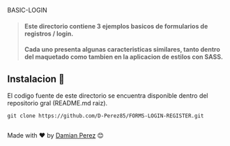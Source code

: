 BASIC-LOGIN

>#### Este directorio contiene 3 ejemplos basicos de formularios de registros / login. 
>#### Cada uno presenta algunas caracteristicas similares, tanto dentro del maquetado como tambien en la aplicacion de estilos con SASS.


## Instalacion 🚀

El codigo fuente de este directorio se encuentra disponible dentro del repositorio gral (README.md raiz). 

```
git clone https://github.com/D-Perez85/FORMS-LOGIN-REGISTER.git
```

##
Made with ❤️ by [Damian Perez](https://github.com/D-Perez85) 😊
